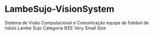 # LambeSujo-VisionSystem
Sistema de Visão Computacional e Comunicação equipe de futebol de robôs Lambe Sujo Categoria IEEE Very Small Size
